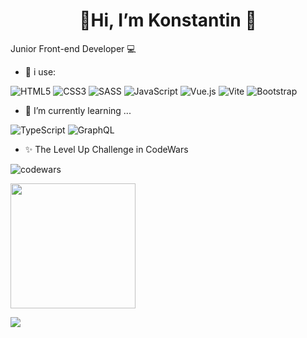 <h1 align="center">👋Hi, I’m Konstantin 👋</h1>

Junior Front-end Developer 💻

- 👀 i use: 


![HTML5](https://img.shields.io/badge/html5-%23E34F26.svg?style=for-the-badge&logo=html5&logoColor=white)
![CSS3](https://img.shields.io/badge/css3-%231572B6.svg?style=for-the-badge&logo=css3&logoColor=white)
![SASS](https://img.shields.io/badge/SASS-hotpink.svg?style=for-the-badge&logo=SASS&logoColor=white)
![JavaScript](https://img.shields.io/badge/javascript-%23323330.svg?style=for-the-badge&logo=javascript&logoColor=%23F7DF1E)
![Vue.js](https://img.shields.io/badge/vuejs-%2335495e.svg?style=for-the-badge&logo=vuedotjs&logoColor=%234FC08D)
![Vite](https://img.shields.io/badge/vite-%23646CFF.svg?style=for-the-badge&logo=vite&logoColor=white)
![Bootstrap](https://img.shields.io/badge/bootstrap-%23563D7C.svg?style=for-the-badge&logo=bootstrap&logoColor=white)

- 🌱 I’m currently learning ...


![TypeScript](https://img.shields.io/badge/typescript-%23007ACC.svg?style=for-the-badge&logo=typescript&logoColor=white)
![GraphQL](https://img.shields.io/badge/-GraphQL-E10098?style=for-the-badge&logo=graphql&logoColor=white)

- ✨ The Level Up Challenge in CodeWars


![codewars](https://www.codewars.com/users/rsschool_c598c22c446c63b1/badges/small?theme=light)


<img src="https://media3.giphy.com/media/7NoNw4pMNTvgc/giphy.gif?cid=790b76112f063f1da875d7e4088c061365ca27ecd455ba5c&rid=giphy.gif&ct=g" width="200">

![](https://github-profile-summary-cards.vercel.app/api/cards/profile-details?username=kostik-omsk&theme=nord_bright)

<!--
**kostik-omsk/kostik-omsk** is a ✨ _special_ ✨ repository because its `README.md` (this file) appears on your GitHub profile.


Here are some ideas to get you started:

- 🔭 I’m currently working on ...
- 🌱 I’m currently learning ...
- 👯 I’m looking to collaborate on ...
- 🤔 I’m looking for help with ...
- 💬 Ask me about ...
- 📫 How to reach me: ...
- 😄 Pronouns: ...
- ⚡ Fun fact: ...
-->
